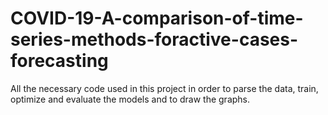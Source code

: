 # COVID-19-A-comparison-of-time-series-methods-foractive-cases-forecasting

All the necessary code used in this project in order to parse the data, train, optimize and evaluate the models and to draw the graphs.
